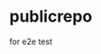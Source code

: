 # publicrepo
for e2e test



































































































































































































































































































































































































































































































































































































































































































































































































































































































































































































































































































































































































































































































































































































































































































































































































































































































































































































































































































































































































































































































































































































































































































































































































































































































































































































































































































































































































































































































































































































































































































































































































































































































































































































































































































